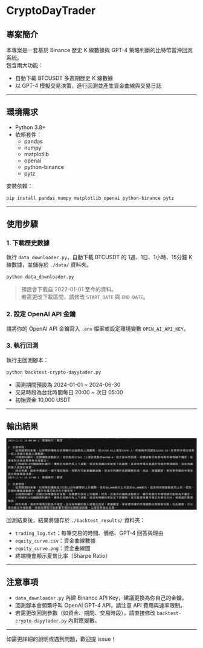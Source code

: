 # CryptoDayTrader

## 專案簡介

本專案是一套基於 Binance 歷史 K 線數據與 GPT-4 策略判斷的比特幣當沖回測系統。  
包含兩大功能：
- 自動下載 BTCUSDT 多週期歷史 K 線數據
- 以 GPT-4 模擬交易決策，進行回測並產生資金曲線與交易日誌

---

## 環境需求

- Python 3.8+
- 依賴套件：
  - pandas
  - numpy
  - matplotlib
  - openai
  - python-binance
  - pytz

安裝依賴：
```bash
pip install pandas numpy matplotlib openai python-binance pytz
```

---

## 使用步驟

### 1. 下載歷史數據

執行 `data_downloader.py`，自動下載 BTCUSDT 的 1週、1日、1小時、15分鐘 K 線數據，並儲存於 `./data/` 資料夾。

```bash
python data_downloader.py
```

> 預設會下載自 2022-01-01 至今的資料。  
> 若需更改下載區間，請修改 `START_DATE` 與 `END_DATE`。

### 2. 設定 OpenAI API 金鑰

請將你的 OpenAI API 金鑰寫入 `.env` 檔案或設定環境變數 `OPEN_AI_API_KEY`。

### 3. 執行回測

執行主回測腳本：

```bash
python backtest-crypto-dayytader.py
```

- 回測期間預設為 2024-01-01 ~ 2024-06-30
- 交易時段為台北時間每日 20:00 ~ 次日 05:00
- 初始資金 10,000 USDT

---

## 輸出結果

![](image/photo_2025-04-28_10-02-06.jpg)



回測結束後，結果將儲存於 `./backtest_results/` 資料夾：

- `trading_log.txt`：每筆交易的時間、價格、GPT-4 回答與理由
- `equity_curve.csv`：資金曲線數據
- `equity_curve.png`：資金曲線圖
- 終端機會顯示夏普比率（Sharpe Ratio）

---

## 注意事項

- `data_downloader.py` 內建 Binance API Key，建議更換為你自己的金鑰。
- 回測腳本會頻繁呼叫 OpenAI GPT-4 API，請注意 API 費用與速率限制。
- 若需更改回測參數（如資金、期間、交易時段），請直接修改 `backtest-crypto-dayytader.py` 內對應變數。

---

如需更詳細的說明或遇到問題，歡迎提 issue！

